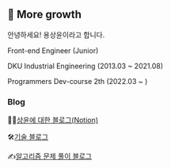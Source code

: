 ## 🌳 More growth

안녕하세요! 용상윤이라고 합니다.

Front-end Engineer (Junior)

DKU Industrial Engineering (2013.03 ~ 2021.08)

Programmers Dev-course 2th (2022.03 ~ )

### Blog

🙋‍♂️[상윤에 대한 블로그(Notion)](https://www.notion.so/ryong9rrr/ebe3687569dd4b0492b7a28dca48d2a7)

🛠[기술 블로그](https://ryong9rrr.tistory.com/)

✍[알고리즘 문제 풀이 블로그](https://ryong9rrr.github.io/)

<!--
[![Hits](https://hits.seeyoufarm.com/api/count/incr/badge.svg?url=https%3A%2F%2Fgithub.com%2Fryong9rrr&count_bg=%2379C83D&title_bg=%23555555&icon=github.svg&icon_color=%23E7E7E7&title=hits&edge_flat=false)](https://hits.seeyoufarm.com)
-->
